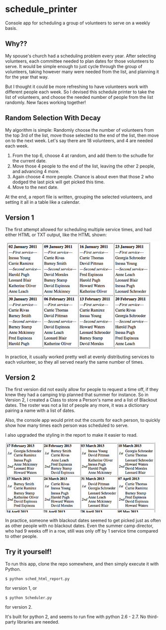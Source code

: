 # schedule_printer
Console app for scheduling a group of volunteers to serve on a weekly basis.

## Why??
My spouse's church had a scheduling problem every year.  After selecting volunteers, each committee needed 
to plan dates for those volunteers to serve.  It would be simple enough to just cycle through the group of 
volunteers, taking however many were needed from the list, and planning it for the year that way.  

But I thought it could be more refreshing to have volunteers work with different people each week.  So I 
devised this schedule printer to take the list of volunteers, and choose the needed number of people from
the list randomly.  New faces working together!

## Random Selection With Decay
My algorithm is simple:  Randomly choose the number of volunteers from the top 3rd of the list, move those selected
to the end of the list, then move on to the next week.
Let's say there are 18 volunteers, and 4 are needed each week.  
  1.  From the top 6, choose 4 at random, and add them to the schudle for the current date.
  2.  Move those 4 people to the end of the list, leaving the other 2 people, and advancing 4 more.
  3.  Again choose 4 more people.  Chance is about even that those 2 who dodged the last pick will get picked this time.
  4.  Move to the next date.

At the end, a report file is written, grouping the selected volunteers, and setting it all in a table like a calendar.

## Version 1
The first attempt allowed for scheduling multiple service times, and had either HTML or TXT output, like the HTML shown:

![Report Sample](https://raw.githubusercontent.com/tuhsteh/schedule_printer/version1/report_sample_v1.png "Version 1 report sample")

In practice, it usually worked pretty well at evenly distributing services to each volunteer, so they all served nearly the same number of times.

## Version 2
The first version did not easily allow for people to request a time off, if they knew they had a camping trip planned that summer for instance.  So in Version 2, I created a Class to store a Person's name and a list of Blackout dates.  The roster was not a list of people any more, it was a dictionary pairing a name with a list of dates.  

Also, the console app would print out the counts for each person, to quickly show how many times each person was scheduled to serve.  

I also upgraded the styling in the report to make it easier to read.  

![Report Sample](https://raw.githubusercontent.com/tuhsteh/schedule_printer/version2/report_sample_v2.png "Version 2 report sample")

In practice, someone with blackout dates seemed to get picked just as often as other people with no blackout dates.  Even the summer camp director, who had 9 weeks off in a row, still was only off by 1 service time compared to other people.  

## Try it yourself!
To run this app, clone the repo somewhere, and then simply execute it with Python.
```|bash
$ python sched_html_report.py
```
for version 1, or 
```|bash
$ python Scheduler.py 
```
for version 2.

It's built for python 2, and seems to run fine with python 2.6 - 2.7.  No third-party libraries are needed.  
